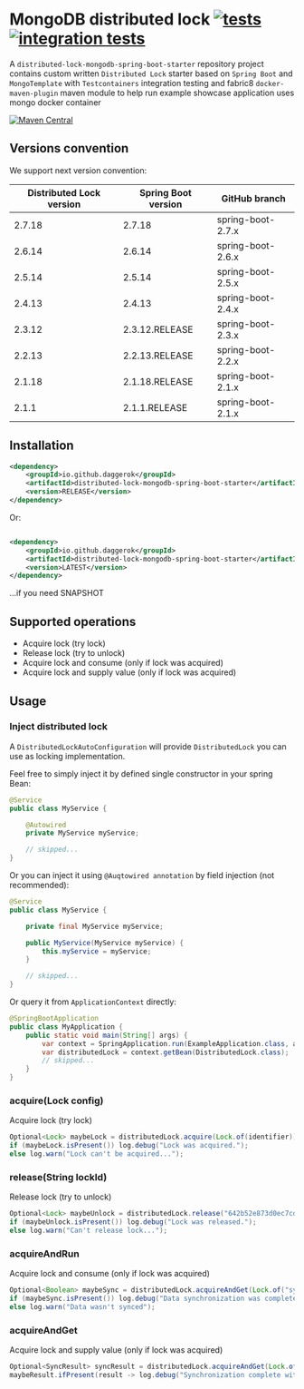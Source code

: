 # MongoDB distributed lock [![tests](https://github.com/daggerok/distributed-lock-mongodb-spring-boot-starter/actions/workflows/tests.yml/badge.svg)](https://github.com/daggerok/distributed-lock-mongodb-spring-boot-starter/actions/workflows/tests.yml) [![integration tests](https://github.com/daggerok/distributed-lock-mongodb-spring-boot-starter/actions/workflows/integration-tests.yml/badge.svg)](https://github.com/daggerok/distributed-lock-mongodb-spring-boot-starter/actions/workflows/integration-tests.yml)
A `distributed-lock-mongodb-spring-boot-starter` repository project contains custom written `Distributed Lock` starter
based on `Spring Boot` and `MongoTemplate` with `Testcontainers` integration testing and fabric8 `docker-maven-plugin`
maven module to help run example showcase application uses mongo docker container

[![Maven Central](https://img.shields.io/maven-central/v/io.github.daggerok/distributed-lock-mongodb-spring-boot-starter.svg?label=Maven%20Central)](https://search.maven.org/search?q=g:%22io.github.daggerok%22%20AND%20a:%22distributed-lock-mongodb-spring-boot-starter%22)

## Versions convention

We support next version convention:

| Distributed Lock version | Spring Boot version | GitHub branch             |
|--------------------------|---------------------|---------------------------|
| 2.7.18                   | 2.7.18              | spring-boot-2.7.x         |
| 2.6.14                   | 2.6.14              | spring-boot-2.6.x         |
| 2.5.14                   | 2.5.14              | spring-boot-2.5.x         |
| 2.4.13                   | 2.4.13              | spring-boot-2.4.x         |
| 2.3.12                   | 2.3.12.RELEASE      | spring-boot-2.3.x         |
| 2.2.13                   | 2.2.13.RELEASE      | spring-boot-2.2.x         |
| 2.1.18                   | 2.1.18.RELEASE      | spring-boot-2.1.x         |
| 2.1.1                    | 2.1.1.RELEASE       | spring-boot-2.1.x         |

## Installation

```xml
<dependency>
    <groupId>io.github.daggerok</groupId>
    <artifactId>distributed-lock-mongodb-spring-boot-starter</artifactId>
    <version>RELEASE</version>
</dependency>
```

Or:

```xml

<dependency>
    <groupId>io.github.daggerok</groupId>
    <artifactId>distributed-lock-mongodb-spring-boot-starter</artifactId>
    <version>LATEST</version>
</dependency>
```

...if you need SNAPSHOT

## Supported operations

* Acquire lock (try lock)
* Release lock (try to unlock)
* Acquire lock and consume (only if lock was acquired)
* Acquire lock and supply value (only if lock was acquired)

## Usage

### Inject distributed lock

A `DistributedLockAutoConfiguration` will provide `DistributedLock` you can use as locking implementation.

Feel free to simply inject it by defined single constructor in your spring Bean:

```java
@Service
public class MyService {

    @Autowired
    private MyService myService;

    // skipped...
}
```

Or you can inject it using `@Auqtowired annotation` by field injection (not recommended):

```java
@Service
public class MyService {

    private final MyService myService;

    public MyService(MyService myService) {
        this.myService = myService;
    }

    // skipped...
}
```

Or query it from `ApplicationContext` directly:

```java
@SpringBootApplication
public class MyApplication {
    public static void main(String[] args) {
        var context = SpringApplication.run(ExampleApplication.class, args);
        var distributedLock = context.getBean(DistributedLock.class);
        // skipped...
    }
}
```

### acquire(Lock config)

Acquire lock (try lock)

```java
Optional<Lock> maybeLock = distributedLock.acquire(Lock.of(identifier));
if (maybeLock.isPresent()) log.debug("Lock was acquired.");
else log.warn("Lock can't be acquired...");
```

### release(String lockId)

Release lock (try to unlock)

```java
Optional<Lock> maybeUnlock = distributedLock.release("642b52e873d0ec7cd4463f05")
if (maybeUnlock.isPresent()) log.debug("Lock was released.");
else log.warn("Can't release lock...");
```

### acquireAndRun

Acquire lock and consume (only if lock was acquired)

```java
Optional<Boolean> maybeSync = distributedLock.acquireAndGet(Lock.of("sync"), () -> leaderElection.sync());
if (maybeSync.isPresent()) log.debug("Data synchronization was completed")
else log.warn("Data wasn't synced");
```

### acquireAndGet

Acquire lock and supply value (only if lock was acquired)

```java
Optional<SyncResult> syncResult = distributedLock.acquireAndGet(Lock.of("ETL"), () -> syncService.etl());
maybeResult.ifPresent(result -> log.debug("Synchronization complete with: {}", result));
```
